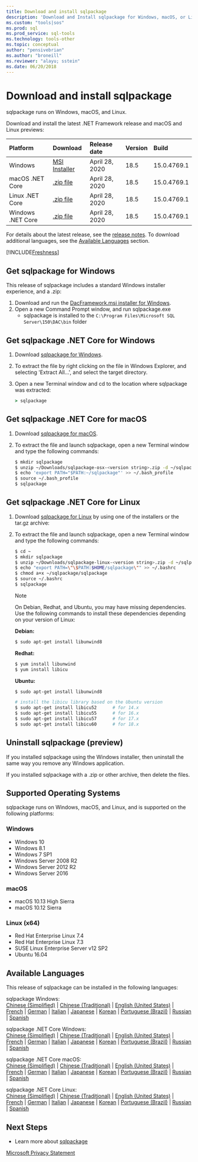 ```yaml
---
title: Download and install sqlpackage
description: 'Download and Install sqlpackage for Windows, macOS, or Linux'
ms.custom: "tools|sos"
ms.prod: sql
ms.prod_service: sql-tools
ms.technology: tools-other
ms.topic: conceptual
author: "pensivebrian"
ms.author: "broneill"
ms.reviewer: "alayu; sstein"
ms.date: 06/20/2018
---
```


# Download and install sqlpackage

sqlpackage runs on Windows, macOS, and Linux.

Download and install the latest .NET Framework release and macOS and Linux previews:

|Platform|Download|Release date|Version|Build
|:---|:---|:---|:---|:---|
|Windows|[MSI Installer](https://go.microsoft.com/fwlink/?linkid=2128142)|April 28, 2020|18.5|15.0.4769.1|
|macOS .NET Core |[.zip file](https://go.microsoft.com/fwlink/?linkid=2128145)|April 28, 2020| 18.5|15.0.4769.1|
|Linux .NET Core |[.zip file](https://go.microsoft.com/fwlink/?linkid=2128144)|April 28, 2020| 18.5|15.0.4769.1|
|Windows .NET Core |[.zip file](https://go.microsoft.com/fwlink/?linkid=2128143)|April 28, 2020| 18.5|15.0.4769.1|

For details about the latest release, see the [release notes](release-notes-sqlpackage.md). To download additional languages, see the [Available Languages](#available-languages) section.

[!INCLUDE[Freshness](../includes/paragraph-content/fresh-note-steps-feedback.md)]

## Get sqlpackage for Windows

This release of sqlpackage includes a standard Windows installer experience, and a .zip: 

1. Download and run the [DacFramework.msi installer for Windows](https://go.microsoft.com/fwlink/?linkid=2128142).
2. Open a new Command Prompt window, and run sqlpackage.exe
    - sqlpackage is installed to the ```C:\Program Files\Microsoft SQL Server\150\DAC\bin``` folder

## Get sqlpackage .NET Core for Windows

1. Download [sqlpackage for Windows](https://go.microsoft.com/fwlink/?linkid=2128143).
2. To extract the file by right clicking on the file in Windows Explorer, and selecting 'Extract All...', and select the target directory.
3. Open a new Terminal window and cd to the location where sqlpackage was extracted:

   ```cmd
   > sqlpackage
   ```

## Get sqlpackage .NET Core for macOS

1. Download [sqlpackage for macOS](https://go.microsoft.com/fwlink/?linkid=2128145).
2. To extract the file and launch sqlpackage, open a new Terminal window and type the following commands:

   ```bash
   $ mkdir sqlpackage
   $ unzip ~/Downloads/sqlpackage-osx-<version string>.zip -d ~/sqlpackage 
   $ echo 'export PATH="$PATH:~/sqlpackage"' >> ~/.bash_profile
   $ source ~/.bash_profile
   $ sqlpackage
   ```

## Get sqlpackage .NET Core for Linux

1. Download [sqlpackage for Linux](https://go.microsoft.com/fwlink/?linkid=2128144) by using one of the installers or the tar.gz archive:
2. To extract the file and launch sqlpackage, open a new Terminal window and type the following commands:

   ```bash
   $ cd ~
   $ mkdir sqlpackage
   $ unzip ~/Downloads/sqlpackage-linux-<version string>.zip -d ~/sqlpackage 
   $ echo "export PATH=\"\$PATH:$HOME/sqlpackage\"" >> ~/.bashrc
   $ chmod a+x ~/sqlpackage/sqlpackage
   $ source ~/.bashrc
   $ sqlpackage
   ```

   > [!NOTE]
   > On Debian, Redhat, and Ubuntu, you may have missing dependencies. Use the following commands to install these dependencies depending on your version of Linux:

   **Debian:**

   ```bash
   $ sudo apt-get install libunwind8
   ```

   **Redhat:**

   ```bash
   $ yum install libunwind
   $ yum install libicu
   ```

   **Ubuntu:**

   ```bash
   $ sudo apt-get install libunwind8

   # install the libicu library based on the Ubuntu version
   $ sudo apt-get install libicu52      # for 14.x
   $ sudo apt-get install libicu55      # for 16.x
   $ sudo apt-get install libicu57      # for 17.x
   $ sudo apt-get install libicu60      # for 18.x
   ```

## Uninstall sqlpackage (preview)

If you installed sqlpackage using the Windows installer, then uninstall the same way you remove any Windows application.

If you installed sqlpackage with a .zip or other archive, then delete the files.

## Supported Operating Systems

sqlpackage runs on Windows, macOS, and Linux, and is supported on the following platforms:

### Windows

- Windows 10
- Windows 8.1
- Windows 7 SP1
- Windows Server 2008 R2
- Windows Server 2012 R2
- Windows Server 2016

### macOS

- macOS 10.13 High Sierra
- macOS 10.12 Sierra

### Linux (x64)

- Red Hat Enterprise Linux 7.4
- Red Hat Enterprise Linux 7.3
- SUSE Linux Enterprise Server v12 SP2
- Ubuntu 16.04

## Available Languages

This release of sqlpackage can be installed in the following languages:

sqlpackage Windows:  
[Chinese (Simplified)](https://go.microsoft.com/fwlink/?linkid=2128142&clcid=0x804) | [Chinese (Traditional)](https://go.microsoft.com/fwlink/?linkid=2128142&clcid=0x404) | [English (United States)](https://go.microsoft.com/fwlink/?linkid=2128142&clcid=0x409) | [French](https://go.microsoft.com/fwlink/?linkid=2128142&clcid=0x40c) | [German](https://go.microsoft.com/fwlink/?linkid=2128142&clcid=0x407) | [Italian](https://go.microsoft.com/fwlink/?linkid=2128142&clcid=0x410) | [Japanese](https://go.microsoft.com/fwlink/?linkid=2128142&clcid=0x411) | [Korean](https://go.microsoft.com/fwlink/?linkid=2128142&clcid=0x412) | [Portuguese (Brazil)](https://go.microsoft.com/fwlink/?linkid=2128142&clcid=0x416) | [Russian](https://go.microsoft.com/fwlink/?linkid=2128142&clcid=0x419) | [Spanish](https://go.microsoft.com/fwlink/?linkid=2128142&clcid=0x40a)

sqlpackage .NET Core Windows:  
[Chinese (Simplified)](https://go.microsoft.com/fwlink/?linkid=2128143&clcid=0x804) | [Chinese (Traditional)](https://go.microsoft.com/fwlink/?linkid=2128143&clcid=0x404) | [English (United States)](https://go.microsoft.com/fwlink/?linkid=2128143&clcid=0x409) | [French](https://go.microsoft.com/fwlink/?linkid=2128143&clcid=0x40c) | [German](https://go.microsoft.com/fwlink/?linkid=2128143&clcid=0x407) | [Italian](https://go.microsoft.com/fwlink/?linkid=2128143&clcid=0x410) | [Japanese](https://go.microsoft.com/fwlink/?linkid=2128143&clcid=0x411) | [Korean](https://go.microsoft.com/fwlink/?linkid=2128143&clcid=0x412) | [Portuguese (Brazil)](https://go.microsoft.com/fwlink/?linkid=2128143&clcid=0x416) | [Russian](https://go.microsoft.com/fwlink/?linkid=2128143&clcid=0x419) | [Spanish](https://go.microsoft.com/fwlink/?linkid=2128143&clcid=0x40a)

sqlpackage .NET Core macOS:  
[Chinese (Simplified)](https://go.microsoft.com/fwlink/?linkid=2128145&clcid=0x804) | [Chinese (Traditional)](https://go.microsoft.com/fwlink/?linkid=2128145&clcid=0x404) | [English (United States)](https://go.microsoft.com/fwlink/?linkid=2128145&clcid=0x409) | [French](https://go.microsoft.com/fwlink/?linkid=2128145&clcid=0x40c) | [German](https://go.microsoft.com/fwlink/?linkid=2128145&clcid=0x407) | [Italian](https://go.microsoft.com/fwlink/?linkid=2128145&clcid=0x410) | [Japanese](https://go.microsoft.com/fwlink/?linkid=2128145&clcid=0x411) | [Korean](https://go.microsoft.com/fwlink/?linkid=2128145&clcid=0x412) | [Portuguese (Brazil)](https://go.microsoft.com/fwlink/?linkid=2128145&clcid=0x416) | [Russian](https://go.microsoft.com/fwlink/?linkid=2128145&clcid=0x419) | [Spanish](https://go.microsoft.com/fwlink/?linkid=2128145&clcid=0x40a)

sqlpackage .NET Core Linux:  
[Chinese (Simplified)](https://go.microsoft.com/fwlink/?linkid=2128144&clcid=0x804) | [Chinese (Traditional)](https://go.microsoft.com/fwlink/?linkid=2128144&clcid=0x404) | [English (United States)](https://go.microsoft.com/fwlink/?linkid=2128144&clcid=0x409) | [French](https://go.microsoft.com/fwlink/?linkid=2128144&clcid=0x40c) | [German](https://go.microsoft.com/fwlink/?linkid=2128144&clcid=0x407) | [Italian](https://go.microsoft.com/fwlink/?linkid=2128144&clcid=0x410) | [Japanese](https://go.microsoft.com/fwlink/?linkid=2128144&clcid=0x411) | [Korean](https://go.microsoft.com/fwlink/?linkid=2128144&clcid=0x412) | [Portuguese (Brazil)](https://go.microsoft.com/fwlink/?linkid=2128144&clcid=0x416) | [Russian](https://go.microsoft.com/fwlink/?linkid=2128144&clcid=0x419) | [Spanish](https://go.microsoft.com/fwlink/?linkid=2128144&clcid=0x40a)

## Next Steps

- Learn more about [sqlpackage](sqlpackage.md)

[Microsoft Privacy Statement](https://go.microsoft.com/fwlink/?LinkId=521839)
